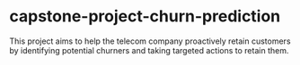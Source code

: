 # capstone-project-churn-prediction
This project aims to help the telecom company proactively retain customers by identifying potential churners and taking targeted actions to retain them.
